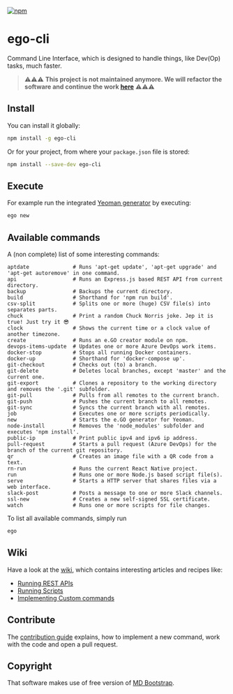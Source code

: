 [![npm](https://img.shields.io/npm/v/ego-cli.svg)](https://www.npmjs.com/package/ego-cli)

# ego-cli

Command Line Interface, which is designed to handle things, like Dev(Op) tasks, much faster.

> ⚠️⚠️⚠️ **This project is not maintained anymore. We will refactor the software and continue the work [here](https://github.com/egodigital/ego-cli)** ⚠️⚠️⚠️

## Install

You can install it globally:

```bash
npm install -g ego-cli
```

Or for your project, from where your `package.json` file is stored:

```bash
npm install --save-dev ego-cli
```

## Execute

For example run the integrated [Yeoman generator](https://github.com/egodigital/generator-ego) by executing:

```bash
ego new
```

## Available commands

A (non complete) list of some interesting commands:

```
aptdate              # Runs 'apt-get update', 'apt-get upgrade' and 'apt-get autoremove' in one command.
api                  # Runs an Express.js based REST API from current directory.
backup               # Backups the current directory.
build                # Shorthand for 'npm run build'.
csv-split            # Splits one or more (huge) CSV file(s) into separates parts.
chuck                # Print a random Chuck Norris joke. Jep it is true! Just try it 😎
clock                # Shows the current time or a clock value of another timezone.
create               # Runs an e.GO creator module on npm.
devops-items-update  # Updates one or more Azure DevOps work items.
docker-stop          # Stops all running Docker containers.
docker-up            # Shorthand for 'docker-compose up'.
git-checkout         # Checks out (to) a branch.
git-delete           # Deletes local branches, except 'master' and the current one.
git-export           # Clones a repository to the working directory and removes the '.git' subfolder.
git-pull             # Pulls from all remotes to the current branch.
git-push             # Pushes the current branch to all remotes.
git-sync             # Syncs the current branch with all remotes.
job                  # Executes one or more scripts periodically.
new                  # Starts the e.GO generator for Yeoman.
node-install         # Removes the 'node_modules' subfolder and executes 'npm install'.
public-ip            # Print public ipv4 and ipv6 ip address.
pull-request         # Starts a pull request (Azure DevOps) for the branch of the current git repository.
qr                   # Creates an image file with a QR code from a text.
rn-run               # Runs the current React Native project.
run                  # Runs one or more Node.js based script file(s).
serve                # Starts a HTTP server that shares files via a web interface.
slack-post           # Posts a message to one or more Slack channels.
ssl-new              # Creates a new self-signed SSL certificate.
watch                # Runs one or more scripts for file changes.
```

To list all available commands, simply run

```bash
ego
```

## Wiki

Have a look at the [wiki](https://github.com/egodigital/ego-cli/wiki), which contains interesting articles and recipes like:

* [Running REST APIs](https://github.com/egodigital/ego-cli/wiki/APIs)
* [Running Scripts](https://github.com/egodigital/ego-cli/wiki/Scripts)
* [Implementing Custom commands](https://github.com/egodigital/ego-cli/wiki/Custom%20commands)

## Contribute

The [contribution guide](./CONTRIBUTION.md) explains, how to implement a new command, work with the code and open a pull request.

## Copyright

That software makes use of free version of [MD Bootstrap](https://mdbootstrap.com/).
